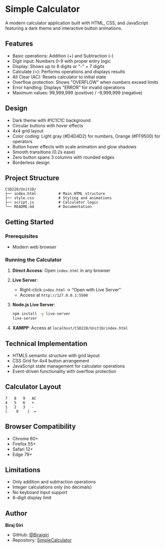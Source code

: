 # Simple Calculator

A modern calculator application built with HTML, CSS, and JavaScript featuring a dark theme and interactive button animations.

## Features

- Basic operations: Addition (+) and Subtraction (-)
- Digit input: Numbers 0-9 with proper entry logic
- Display: Shows up to 8 digits or "-" + 7 digits
- Calculate (=): Performs operations and displays results
- All Clear (AC): Resets calculator to initial state
- Overflow protection: Shows "OVERFLOW" when numbers exceed limits
- Error handling: Displays "ERROR" for invalid operations
- Maximum values: 99,999,999 (positive) / -9,999,999 (negative)

## Design

- Dark theme with #1C1C1C background
- Circular buttons with hover effects
- 4x4 grid layout
- Color coding: Light gray (#D4D4D2) for numbers, Orange (#FF9500) for operators
- Button hover effects with scale animation and glow shadows
- Smooth transitions (0.2s ease)
- Zero button spans 3 columns with rounded edges
- Borderless design

## Project Structure

```
CSD228/Unit1D/
├── index.html          # Main HTML structure
├── style.css           # Styling and animations
├── script.js           # Calculator logic
└── README.md           # Documentation
```

## Getting Started

### Prerequisites
- Modern web browser

### Running the Calculator

1. **Direct Access**: Open `index.html` in any browser

2. **Live Server**: 
   - Right-click `index.html` → "Open with Live Server"
   - Access at `http://127.0.0.1:5500`

3. **Node.js Live Server**:
   ```bash
   npm install -g live-server
   live-server
   ```

4. **XAMPP**: Access at `localhost/CSD228/Unit1D/index.html`

## Technical Implementation

- HTML5 semantic structure with grid layout
- CSS Grid for 4x4 button arrangement
- JavaScript state management for calculator operations
- Event-driven functionality with overflow protection

## Calculator Layout

```
7   8   9   AC
4   5   6   +
1   2   3   -
[    0    ]  =
```

## Browser Compatibility

- Chrome 60+
- Firefox 55+
- Safari 12+
- Edge 79+

## Limitations

- Only addition and subtraction operations
- Integer calculations only (no decimals)
- No keyboard input support
- 8-digit display limit

## Author

**Biraj Giri**
- GitHub: [@Birajgiri](https://github.com/Birajgiri)
- Repository: [SimpleCalculator](https://github.com/Birajgiri/SimpleCalculator)